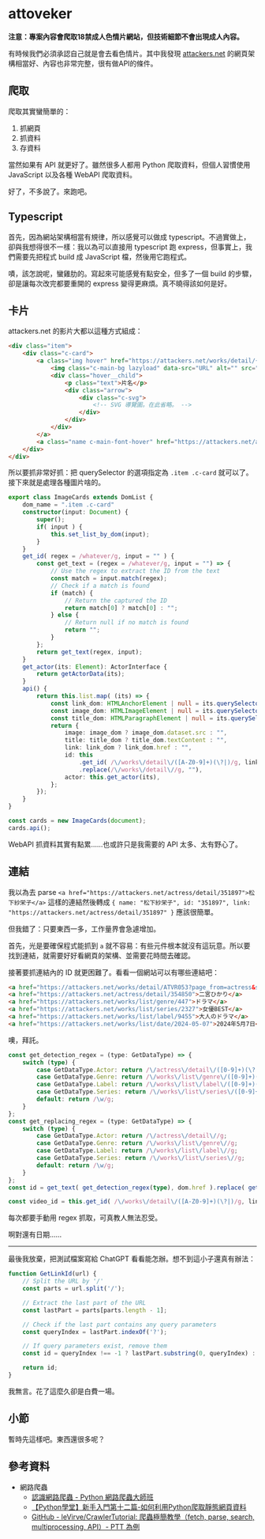 # attoveker

**注意：專案內容會爬取18禁成人色情片網站，但技術細節不會出現成人內容。**

有時候我們必須承認自己就是會去看色情片。其中我發現 [attackers.net](https://www.attackers.net) 的網頁架構相當好、內容也非常完整，很有做API的條件。

## 爬取

爬取其實蠻簡單的：

1. 抓網頁
2. 抓資料
3. 存資料

當然如果有 API 就更好了。雖然很多人都用 Python 爬取資料，但個人習慣使用 JavaScript 以及各種 WebAPI 爬取資料。

好了，不多說了。來跑吧。

## Typescript

首先，因為網站架構相當有規律，所以感覺可以做成 typescript。不過實做上，卻與我想得很不一樣：我以為可以直接用 typescript 跑 express，但事實上，我們需要先把程式 build 成 JavaScript 檔，然後用它跑程式。

嘖，該怎說呢，蠻雞肋的。寫起來可能感覺有點安全，但多了一個 build 的步驟，卻是讓每次改完都要重開的 express 變得更麻煩。真不曉得該如何是好。

## 卡片

attackers.net 的影片大都以這種方式組成：

```html
<div class="item">
    <div class="c-card">
        <a class="img hover" href="https://attackers.net/works/detail/{ID}">
            <img class="c-main-bg lazyload" data-src="URL" alt="" src="URL">
            <div class="hover__child">
                <p class="text">片名</p>
                <div class="arrow">
                    <div class="c-svg">
                        <!-- SVG 導覽圖。在此省略。 -->
                    </div>
                </div>
            </div>
        </a>
        <a class="name c-main-font-hover" href="https://attackers.net/actress/detail/{ID}">女優</a>
    </div>
</div>
```

所以要抓非常好抓：把 querySelector 的選項指定為 `.item .c-card` 就可以了。接下來就是處理各種圖片啥的。

```typescript
export class ImageCards extends DomList {
    dom_name = ".item .c-card"
    constructor(input: Document) {
        super();
        if( input ) {
            this.set_list_by_dom(input);
        }
    }
    get_id( regex = /whatever/g, input = "" ) {
        const get_text = (regex = /whatever/g, input = "") => {
            // Use the regex to extract the ID from the text
            const match = input.match(regex);
            // Check if a match is found
            if (match) {
                // Return the captured the ID
                return match[0] ? match[0] : "";
            } else {
                // Return null if no match is found
                return "";
            }
        };
        return get_text(regex, input);
    }
    get_actor(its: Element): ActorInterface {
        return getActorData(its);
    }
    api() {
        return this.list.map( (its) => {
            const link_dom: HTMLAnchorElement | null = its.querySelector("a");
            const image_dom: HTMLImageElement | null = its.querySelector("img.c-main-bg");
            const title_dom: HTMLParagraphElement | null = its.querySelector("p.text");
            return {
                image: image_dom ? image_dom.dataset.src : "",
                title: title_dom ? title_dom.textContent : "",
                link: link_dom ? link_dom.href : "",
                id: this
                    .get_id( /\/works\/detail\/([A-Z0-9]+)(\?|)/g, link_dom ? link_dom.href : "")
                    .replace(/\/works\/detail\//g, ""),
                actor: this.get_actor(its),
            };
        });
    }
}

const cards = new ImageCards(document);
cards.api();
```

WebAPI 抓資料其實有點累……也或許只是我需要的 API 太多、太有野心了。

## 連結

我以為去 parse `<a href="https://attackers.net/actress/detail/351897">松下紗栄子</a>` 這樣的連結然後轉成 `{ name: "松下紗栄子", id: "351897", link: "https://attackers.net/actress/detail/351897" }` 應該很簡單。

但我錯了：只要東西一多，工作量界會急遽增加。

首先，光是要確保程式能抓到 `a` 就不容易：有些元件根本就沒有這玩意。所以要找到連結，就需要好好看網頁的架構、並需要花時間去確認。

接著要抓連結內的 ID 就更困難了。看看一個網站可以有哪些連結吧：

```html
<a href="https://attackers.net/works/detail/ATVR053?page_from=actress&sys_code=123456">ATVR053</a>
<a href="https://attackers.net/actress/detail/354850">二宮ひかり</a>
<a href="https://attackers.net/works/list/genre/447">ドラマ</a>
<a href="https://attackers.net/works/list/series/2327">女優BEST</a>
<a href="https://attackers.net/works/list/label/9455">大人のドラマ</a>
<a href="https://attackers.net/works/list/date/2024-05-07">2024年5月7日</a>
```

噢，拜託。

```typescript
const get_detection_regex = (type: GetDataType) => {
    switch (type) {
        case GetDataType.Actor: return /\/actress\/detail\/([0-9]+)(\?|)/g;
        case GetDataType.Genre: return /\/works\/list\/genre\/([0-9]+)(\?|)/g;
        case GetDataType.Label: return /\/works\/list\/label\/([0-9]+)(\?|)/g;
        case GetDataType.Series: return /\/works\/list\/series\/([0-9]+)(\?|)/g;
        default: return /\w/g;
    }
};
const get_replacing_regex = (type: GetDataType) => {
    switch (type) {
        case GetDataType.Actor: return /\/actress\/detail\//g;
        case GetDataType.Genre: return /\/works\/list\/genre\//g;
        case GetDataType.Label: return /\/works\/list\/label\//g;
        case GetDataType.Series: return /\/works\/list\/series\//g;
        default: return /\w/g;
    }
};
const id = get_text( get_detection_regex(type), dom.href ).replace( get_replacing_regex(type), "" );

const video_id = this.get_id( /\/works\/detail\/([A-Z0-9]+)(\?|)/g, link_dom.href).replace(/\/works\/detail\//g, ""),
```

每次都要手動用 regex 抓取，可真教人無法忍受。

啊對還有日期……

---

最後我放棄，把測試檔案寫給 ChatGPT 看看能怎辦。想不到這小子還真有辦法：

```js
function GetLinkId(url) {
    // Split the URL by '/'
    const parts = url.split('/');

    // Extract the last part of the URL
    const lastPart = parts[parts.length - 1];

    // Check if the last part contains any query parameters
    const queryIndex = lastPart.indexOf('?');

    // If query parameters exist, remove them
    const id = queryIndex !== -1 ? lastPart.substring(0, queryIndex) : lastPart;

    return id;
}
```

我無言。花了這麼久卻是白費一場。

## 小節

暫時先這樣吧。東西還很多呢？

## 參考資料

* 網路爬蟲
    * [認識網路爬蟲 - Python 網路爬蟲大師班](https://webscrapingpro.tw/what-is-web-scraping/)
    * [【Python學堂】新手入門第十二篇-如何利用Python爬取靜態網頁資料](https://webscrapingpro.tw/what-is-web-scraping/)
    * [GitHub - leVirve/CrawlerTutorial: 爬蟲極簡教學（fetch, parse, search, multiprocessing, API）- PTT 為例](https://github.com/leVirve/CrawlerTutorial)
